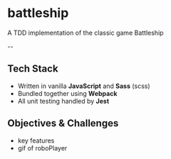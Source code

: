 # battleship

A TDD implementation of the classic game Battleship

--

## Tech Stack

- Written in vanilla **JavaScript** and **Sass** (scss)
- Bundled together using **Webpack**
- All unit testing handled by **Jest**

## Objectives & Challenges

- key features
- gif of roboPlayer
